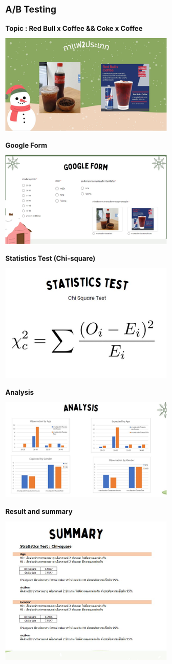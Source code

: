 # A/B Testing

<h2>Topic : Red Bull x Coffee && Coke x Coffee</h2>
<img src="https://github.com/suthasinee-p/BADS7105-CRM-Analytics/blob/main/Homework%2005%20-%20AB%20Testing/Type_Coffee.JPG">

<h2>Google Form</h2>
<img src="https://github.com/suthasinee-p/BADS7105-CRM-Analytics/blob/main/Homework%2005%20-%20AB%20Testing/google_form.JPG">

<h2>Statistics Test (Chi-square)</h2>
<img src="https://github.com/suthasinee-p/BADS7105-CRM-Analytics/blob/main/Homework%2005%20-%20AB%20Testing/stat_test.JPG">

<h2>Analysis</h2>
<img src="https://github.com/suthasinee-p/BADS7105-CRM-Analytics/blob/main/Homework%2005%20-%20AB%20Testing/Analysis.JPG">

<h2>Result and summary</h2>
<img src="https://github.com/suthasinee-p/BADS7105-CRM-Analytics/blob/main/Homework%2005%20-%20AB%20Testing/summary.JPG">
 
